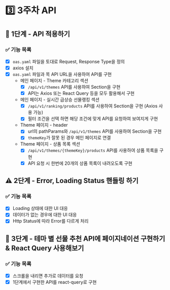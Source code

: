 # 3️⃣ 3주차 API
## 📡 1단계 - API 적용하기
### ✅ 기능 목록
- [x] `oas.yaml` 파일을 토대로 Request, Response Type을 정의
- [x] axios 설치
- [x] `oas.yaml` 파일과 목 API URL을 사용하여 API를 구현
  - 메인 페이지 - Theme 카테고리 섹션
    - [x] `/api/v1/themes` API를 사용하여 Section을 구현
    - [x] API는 Axios 또는 React Query 등을 모두 활용해서 구현
  - 메인 페이지 - 실시간 급상승 선물랭킹 섹션
    - [x] `/api/v1/ranking/products` API를 사용하여 Section을 구현 (Axios 사용 가능)
    - [x] 필터 조건을 선택 하면 해당 조건에 맞게 API를 요청하여 보여지게 구현
  - Theme 페이지 - header
    - [x] url의 pathParams와 `/api/v1/themes` API를 사용하여 Section을 구현
    - [x] `themeKey`가 잘못 된 경우 메인 페이지로 연결
  - Theme 페이지 - 상품 목록 섹션
    - [x] `/api/v1/themes/{themeKey}/products` API를 사용하여 상품 목록을 구현
    - [x] API 요청 시 한번에 20개의 상품 목록이 내려오도록 구현

## ⚠️ 2단계 - Error, Loading Status 핸들링 하기
### ✅ 기능 목록
- [x] Loading 상태에 대한 UI 대응
- [x] 데이터가 없는 경우에 대한 UI 대응
- [x] Http Status에 따라 Error를 다르게 처리

## 🎁 3단계 - 테마 별 선물 추천 API에 페이지네이션 구현하기 & React Query 사용해보기
### ✅ 기능 목록
- [x] 스크롤을 내리면 추가로 데이터를 요청
- [x] 1단계에서 구현한 API를 react-query로 구현
